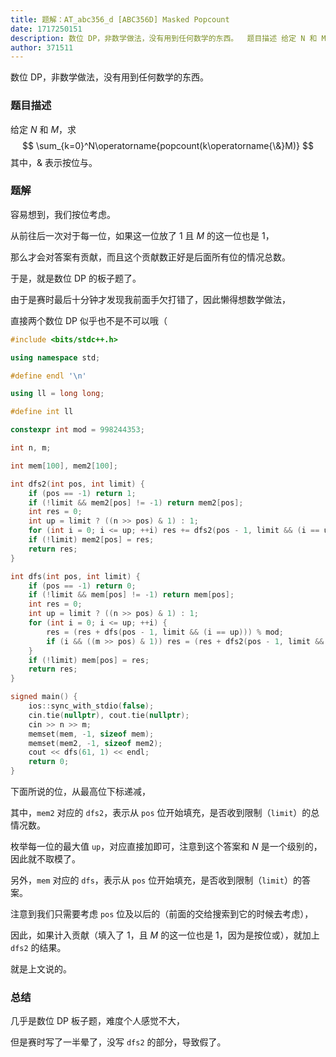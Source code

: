 ```yaml
---
title: 题解：AT_abc356_d [ABC356D] Masked Popcount
date: 1717250151
description: 数位 DP，非数学做法，没有用到任何数学的东西。  题目描述 给定 N 和 M，求  sumk0NoperatornamepopcountkoperatornameM  其中， 表示按位与。
author: 371511
---
```


数位 DP，非数学做法，没有用到任何数学的东西。

### 题目描述

给定 $N$ 和 $M$，求
$$
\sum_{k=0}^N\operatorname{popcount(k\operatorname{\&}M)}
$$
其中，$\&$ 表示按位与。

### 题解

容易想到，我们按位考虑。

从前往后一次对于每一位，如果这一位放了 $1$ 且 $M$ 的这一位也是 $1$，

那么才会对答案有贡献，而且这个贡献数正好是后面所有位的情况总数。

于是，就是数位 DP 的板子题了。

由于是赛时最后十分钟才发现我前面手欠打错了，因此懒得想数学做法，

直接两个数位 DP 似乎也不是不可以哦（

```cpp
#include <bits/stdc++.h>

using namespace std;

#define endl '\n'

using ll = long long;

#define int ll

constexpr int mod = 998244353;

int n, m;

int mem[100], mem2[100];

int dfs2(int pos, int limit) {
    if (pos == -1) return 1;
    if (!limit && mem2[pos] != -1) return mem2[pos];
    int res = 0;
    int up = limit ? ((n >> pos) & 1) : 1;
    for (int i = 0; i <= up; ++i) res += dfs2(pos - 1, limit && (i == up));
    if (!limit) mem2[pos] = res;
    return res;
}

int dfs(int pos, int limit) {
    if (pos == -1) return 0;
    if (!limit && mem[pos] != -1) return mem[pos];
    int res = 0;
    int up = limit ? ((n >> pos) & 1) : 1;
    for (int i = 0; i <= up; ++i) {
        res = (res + dfs(pos - 1, limit && (i == up))) % mod;
        if (i && ((m >> pos) & 1)) res = (res + dfs2(pos - 1, limit && (i == up))) % mod;
    }
    if (!limit) mem[pos] = res;
    return res;
}

signed main() {
    ios::sync_with_stdio(false);
    cin.tie(nullptr), cout.tie(nullptr);
    cin >> n >> m;
    memset(mem, -1, sizeof mem);
    memset(mem2, -1, sizeof mem2);
    cout << dfs(61, 1) << endl;
    return 0;
}
```

下面所说的位，从最高位下标递减，

其中，`mem2` 对应的 `dfs2`，表示从 `pos` 位开始填充，是否收到限制（`limit`）的总情况数。

枚举每一位的最大值 `up`，对应直接加即可，注意到这个答案和 $N$ 是一个级别的，因此就不取模了。

另外，`mem` 对应的 `dfs`，表示从 `pos` 位开始填充，是否收到限制（`limit`）的答案。

注意到我们只需要考虑 `pos` 位及以后的（前面的交给搜索到它的时候去考虑），

因此，如果计入贡献（填入了 $1$，且 $M$ 的这一位也是 $1$，因为是按位或），就加上 `dfs2` 的结果。

就是上文说的。

### 总结

几乎是数位 DP 板子题，难度个人感觉不大，

但是赛时写了一半晕了，没写 `dfs2` 的部分，导致假了。
